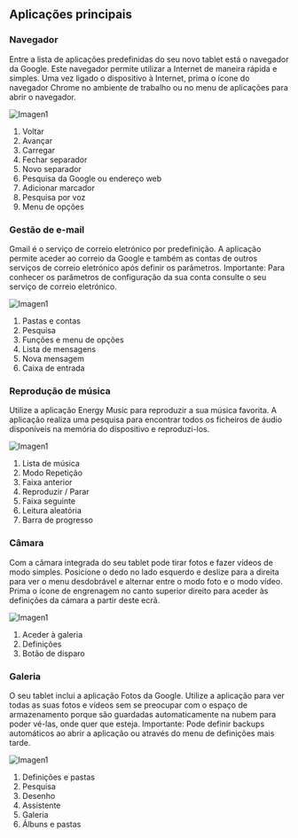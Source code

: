 ## Aplicações principais

### Navegador

Entre a lista de aplicações predefinidas do seu novo tablet está o navegador da Google. Este navegador permite utilizar a Internet de maneira rápida e simples. Uma vez ligado o dispositivo à Internet, prima o ícone do navegador Chrome no ambiente de trabalho ou no menu de aplicações para abrir o navegador.

![Imagen1](http://static.energysistem.com/images/manuals/42547/587cf874e3b05.jpg)

1. Voltar
2. Avançar
3. Carregar
4. Fechar separador
5. Novo separador
6. Pesquisa da Google ou endereço web
7. Adicionar marcador
8. Pesquisa por voz
9. Menu de opções

### Gestão de e-mail

Gmail é o serviço de correio eletrónico por predefinição. A aplicação permite aceder ao correio da Google e também as contas de outros serviços de correio eletrónico após definir os parâmetros. Importante: Para conhecer os parâmetros de configuração da sua conta consulte o seu serviço de correio eletrónico.

![Imagen1](http://static.energysistem.com/images/manuals/42547/587cf88c8069c.jpg)

1. Pastas e contas
2. Pesquisa
3. Funções e menu de opções
4. Lista de mensagens
5. Nova mensagem
6. Caixa de entrada

### Reprodução de música

Utilize a aplicação Energy Music para reproduzir a sua música favorita. A aplicação realiza uma pesquisa para encontrar todos os ficheiros de áudio disponíveis na memória do dispositivo e reproduzi-los.

![Imagen1](http://static.energysistem.com/images/manuals/42547/587cf8a621b11.jpg)

1. Lista de música
2. Modo Repetição
3. Faixa anterior
4. Reproduzir / Parar
5. Faixa seguinte
6. Leitura aleatória
7. Barra de progresso

### Câmara

Com a câmara integrada do seu tablet pode tirar fotos e fazer vídeos de modo simples. Posicione o dedo no lado esquerdo e deslize para a direita para ver o menu desdobrável e alternar entre o modo foto e o modo vídeo. Prima o ícone de engrenagem no canto superior direito para aceder às definições da cámara a partir deste ecrã.

![Imagen1](http://static.energysistem.com/images/manuals/42547/587cf8d408863.jpg)

1. Aceder à galeria
2. Definições
3. Botão de disparo

### Galeria

O seu tablet inclui a aplicação Fotos da Google. Utilize a aplicação para ver todas as suas fotos e vídeos sem se preocupar com o espaço de armazenamento porque são guardadas automaticamente na nubem para poder vé-las, onde quer que esteja. Importante: Pode definir backups automáticos ao abrir a aplicação ou através do menu de definições mais tarde.

![Imagen1](http://static.energysistem.com/images/manuals/42547/587cf90572c13.jpg)

1. Definições e pastas
2. Pesquisa
3. Desenho
4. Assistente
5. Galeria
6. Álbuns e pastas
